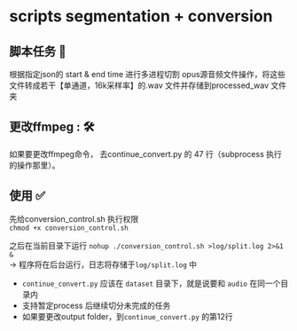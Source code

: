 # scripts segmentation + conversion
## 脚本任务 🤖
根据指定json的 start & end time 进行多进程切割 opus源音频文件操作，将这些文件转成若干【单通道，16k采样率】的.wav 文件并存储到processed_wav 文件夹


## 更改ffmpeg : 🛠️
如果要更改ffmpeg命令， 去continue_convert.py 的 47 行（subprocess 执行的操作那里）。


## 使用 ✅
先给conversion_control.sh 执行权限 <br>
`chmod +x conversion_control.sh` <br>

之后在当前目录下运行 `nohup ./conversion_control.sh >log/split.log 2>&1 &` <br>
-> 程序将在后台运行，日志将存储于`log/split.log` 中 <br>
* `continue_convert.py` 应该在 `dataset` 目录下，就是说要和 `audio` 在同一个目录内 
* 支持暂定process 后继续切分未完成的任务 
* 如果要更改output folder，到`continue_convert.py` 的第12行


